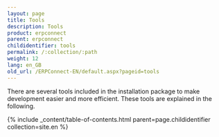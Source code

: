 ```yaml
---
layout: page
title: Tools
description: Tools
product: erpconnect
parent: erpconnect
childidentifier: tools
permalink: /:collection/:path
weight: 12
lang: en_GB
old_url: /ERPConnect-EN/default.aspx?pageid=tools
---
```


There are several tools included in the installation package to make development easier and more efficient. These tools are explained in the following.

{% include _content/table-of-contents.html parent=page.childidentifier collection=site.en %}
